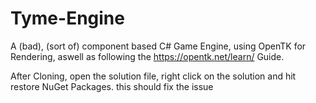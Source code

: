 # Tyme-Engine
A (bad), (sort of) component based C# Game Engine, using OpenTK for Rendering, aswell as following the https://opentk.net/learn/ Guide.

After Cloning, open the solution file, right click on the solution and hit restore NuGet Packages. this should fix the issue
